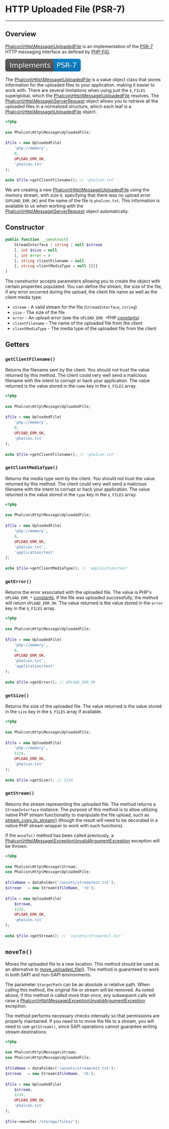 # HTTP Uploaded File (PSR-7)
- - -
## Overview
[Phalcon\Http\Message\UploadedFile][http-message-uploadedfile] is an implementation of the [PSR-7][psr-7] HTTP messaging interface as defined by [PHP-FIG][php-fig].

![](assets/images/implements-psr--7-blue.svg)

The [Phalcon\Http\Message\UploadedFile][http-message-uploadedfile] is a value object class that stores information for the uploaded files to your application. making it easier to work with. There are several limitations when using just the `$_FILES` superglobal, which the [Phalcon\Http\Message\UploadedFile][http-message-uploadedfile] resolves. The [Phalcon\Http\Message\ServerRequest][http-message-serverrequest] object allows you to retrieve all the uploaded files in a normalized structure, which each leaf is a [Phalcon\Http\Message\UploadedFile][http-message-uploadedfile] object. 

```php
<?php

use Phalcon\Http\Message\UploadedFile;

$file = new UploadedFile(
    'php://memory',
    0,
    UPLOAD_ERR_OK,
    'phalcon.txt'
);

echo $file->getClientFilename(); // 'phalcon.txt'
```

We are creating a new [Phalcon\Http\Message\UploadedFile][http-message-uploadedfile] using the memory stream, with size `0`, specifying that there was no upload error (`UPLOAD_ERR_OK`) and the name of the file is `phalcon.txt`. This information is available to us when working with the [Phalcon\Http\Message\ServerRequest][http-message-serverrequest] object automatically.

## Constructor

```php
public function __construct(
    StreamInterface | string | null $stream 
    [, int $size = null 
    [, int error = 0
    [, string clientFilename = null
    [, string clientMediaType = null ]]]] 
)
```
The constructor accepts parameters allowing you to create the object with certain properties populated. You can define the stream, the size of the file, if any error occurred during the upload, the client file name as well as the client media type.

- `stream` - A valid stream for the file (`StreamInterface`, `string`) 
- `size` - The size of the file 
- `error` - An upload error (see the `UPLOAD_ERR_*`PHP [constants][upload-errors])
- `clientFilename` - The name of the uploaded file from the client
- `clientMediaType` - The media type of the uploaded file from the client

## Getters

### `getClientFilename()`

Returns the filename sent by the client. You should not trust the value returned by this method. The client could very well send a malicious filename with the intent to corrupt or hack your application. The value returned is the value stored in the `name` key in the `$_FILES` array.
     
```php
<?php

use Phalcon\Http\Message\UploadedFile;

$file = new UploadedFile(
    'php://memory',
    0,
    UPLOAD_ERR_OK,
    'phalcon.txt'
);

echo $file->getClientFilename(); // 'phalcon.txt'
```

### `getClientMediaType()`

Returns the media type sent by the client. You should not trust the value returned by this method. The client could very well send a malicious filename with the intent to corrupt or hack your application. The value returned is the value stored in the `type` key in the `$_FILES` array.
     
```php
<?php

use Phalcon\Http\Message\UploadedFile;

$file = new UploadedFile(
    'php://memory',
    0,
    UPLOAD_ERR_OK,
    'phalcon.txt',
    'application/text'
);

echo $file->getClientMediaType(); // 'application/text'
```

### `getError()`

 Returns the error associated with the uploaded file. The value is PHP's `UPLOAD_ERR_*` [constants][upload-errors]. If the file was uploaded successfully, the method will return `UPLOAD_ERR_OK`. The value returned is the value stored in the `error` key in the `$_FILES` array.
     
```php
<?php

use Phalcon\Http\Message\UploadedFile;

$file = new UploadedFile(
    'php://memory',
    0,
    UPLOAD_ERR_OK,
    'phalcon.txt',
    'application/text'
);

echo $file->getError(); // UPLOAD_ERR_OK
```

### `getSize()`

Returns the size of the uploaded file. The value returned is the value stored in the `size` key in the `$_FILES` array if available.
     
```php
<?php

use Phalcon\Http\Message\UploadedFile;

$file = new UploadedFile(
    'php://memory',
    1234,
    UPLOAD_ERR_OK,
    'phalcon.txt'
);

echo $file->getSize(); // 1234
```

### `getStream()`

Returns the stream representing the uploaded file. The method returns a `StreamInterface` instance. The purpose of this method is to allow utilizing native PHP stream functionality to manipulate the file upload, such as [stream_copy_to_stream()][stream-copy-to-stream] (though the result will need to be decorated in a native PHP stream wrapper to work with such functions).

If the `moveTo()` method has been called previously, a [Phalcon\Http\Message\Exception\InvalidArgumentException][http-message-exception-invalidargumentexception] exception will be thrown.
     
```php
<?php

use Phalcon\Http\Message\Stream;
use Phalcon\Http\Message\UploadedFile;

$fileName = dataFolder('/assets/stream/mit.txt');
$stream   = new Stream($fileName, 'rb');

$file = new UploadedFile(
    $stream,
    1234,
    UPLOAD_ERR_OK,
    'phalcon.txt'
);

echo $file->getStream(); // '/assets/stream/mit.txt'
```

## `moveTo()`
Moves the uploaded file to a new location. This method should be used as an alternative to [move_uploaded_file()][move-uploaded-file]. This method is guaranteed to work in both SAPI and non-SAPI environments.

The parameter `$targetPath` can be an absolute or relative path. When calling this method, the original file or stream will be removed. As noted above, if this method is called more than once, any subsequent calls will raise a [Phalcon\Http\Message\Exception\InvalidArgumentException][http-message-exception-invalidargumentexception] exception.

The method performs necessary checks internally so that permissions are properly maintained. If you need to to move the file to a stream, you will need to use `getStream()`, since SAPI operations cannot guarantee writing stream destinations.

```php
<?php

use Phalcon\Http\Message\Stream;
use Phalcon\Http\Message\UploadedFile;

$fileName = dataFolder('/assets/stream/mit.txt');
$stream   = new Stream($fileName, 'rb');

$file = new UploadedFile(
    $stream,
    1234,
    UPLOAD_ERR_OK,
    'phalcon.txt'
);

$file->moveTo('/storage/files/');
```

[php-fig]: https://www.php-fig.org/
[psr-7]: https://www.php-fig.org/psr/psr-7/
[http-message-serverrequest]: api/phalcon_http.md#http-message-serverrequest
[http-message-uploadedfile]: api/phalcon_http.md#http-message-uploadedfile
[upload-errors]: https://php.net/manual/en/features.file-upload.errors.php
[http-message-exception-invalidargumentexception]: api/phalcon_http.md#http-message-exception-invalidargumentexception
[move-uploaded-file]: https://www.php.net/manual/en/function.move-uploaded-file.php
[stream-copy-to-stream]: https://www.php.net/manual/en/function.stream-copy-to-stream.php
